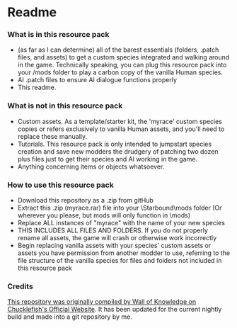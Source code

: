 # Readme

### What is in this resource pack

- (as far as I can determine) all of the barest essentials (folders, .patch files, and assets) to get a custom species integrated and walking around in the game. Technically speaking, you can plug this resource pack into your /mods folder to play a carbon copy of the vanilla Human species.
- AI .patch files to ensure AI dialogue functions properly
- This readme.

### What is not in this resource pack

- Custom assets. As a template/starter kit, the 'myrace' custom species copies or refers exclusively to vanilla Human assets, and you'll need to replace these manually.
- Tutorials. This resource pack is only intended to jumpstart species creation and save new modders the drudgery of patching two dozen plus files just to get their species and AI working in the game.
- Anything concerning items or objects whatsoever.

### How to use this resource pack

- Download this repository as a .zip from gitHub
- Extract this .zip (myrace.rar) file into your \Starbound\mods folder (Or wherever you please, but mods will only function in \mods)
- Replace ALL instances of "myrace" with the name of your new species
- THIS INCLUDES ALL FILES AND FOLDERS. If you do not properly rename all assets, the game will crash or otherwise work incorrectly
- Begin replacing vanilla assets with your species' custom assets or assets you have permission from another modder to use, referring to the file structure of the vanilla species for files and folders not included in this resource pack

### Credits
[This repository was originally compiled by Wall of Knowledge on Chucklefish's Official Website](http://community.playstarbound.com/resources/new-race-jumpstart-kit.2408/).  It has been updated for the current nightly build and made into a git repository by me.